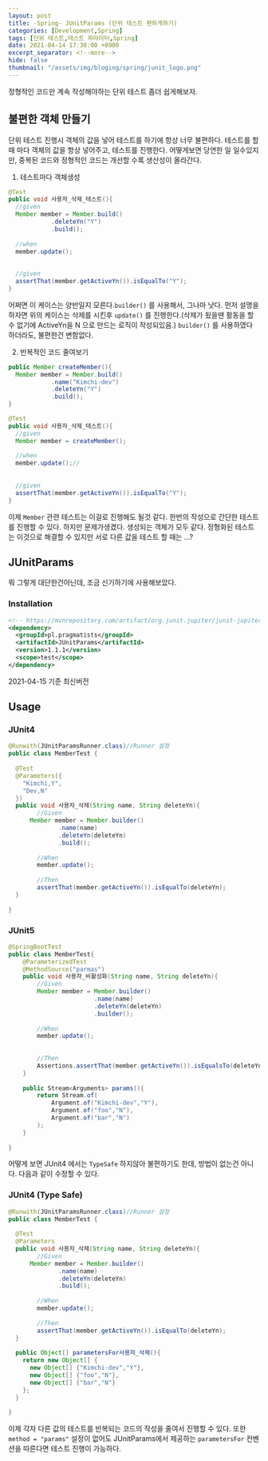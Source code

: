 ```yaml
---
layout: post
title: -Spring- JUnitParams (단위 테스트 편하게하기)
categories: [Development,Spring]
tags: [단위 테스트,테스트 파라미터,Spring]
date: 2021-04-14 17:30:00 +0900
excerpt_separator: <!--more-->
hide: false
thumbnail: "/assets/img/bloging/spring/junit_logo.png"
---
```


정형적인 코드만 계속 작성해야하는 단위 테스트 좀더 쉽게해보자.

<!--more-->
## 불편한 객체 만들기

단위 테스트 진행시 객체의 값을 넣어 테스트를 하기에 항상 너무 불편하다. 테스트를 할 때 마다 객체의 값을 항상 넣어주고, 테스트를 진행한다. 어떻게보면 당연한 일 일수있지만, 중복된 코드와 정형적인 코드는 개선할 수록 생산성이 올라간다.

1. 테스트마다 객체생성

```java
@Test
public void 사용자_삭제_테스트(){
  //given
  Member member = Member.build()
            .deleteYn("Y")
            .build();
  
  //when
  member.update();
  
  
  //given
  assertThat(member.getActiveYn()).isEqualTo("Y");
}
```

어쩌면 이 케이스는 양반일지 모른다.`builder()` 를 사용해서, 그나마 낫다. 먼저 설명을 하자면 위의 케이스는 삭제를 시킨후 `update()` 를 진행한다.(삭제가 됬을땐 활동을 할수 없기에 ActiveYn을 N 으로 만드는 로직이 작성되있음.)  `builder()` 를 사용하였다 하더라도, 불편한건 변함없다. 

2. 반복적인 코드 줄여보기

```java
public Member createMember(){
  Member member = Member.build()
            .name("Kimchi-dev")
            .deleteYn("Y")
            .build();
}

@Test
public void 사용자_삭제_테스트(){
  //given
  Member member = createMember();
  
  //when
  member.update();//
  
  
  //given
  assertThat(member.getActiveYn()).isEqualTo("Y");
}

```

이제 `Member` 관련 테스트는 이걸로 진행해도 될것 같다. 한번의 작성으로 간단한 테스트를 진행할 수 있다. 하지만 문제가생겼다. 생성되는 객체가 모두 같다. 정형화된 테스트는 이것으로 해결할 수 있지만 서로 다른 값을 테스트 할 때는 ...?

## JUnitParams

뭐 그렇게 대단한건아닌데, 조금 신기하기에 사용해보았다.

### Installation

```xml
<!-- https://mvnrepository.com/artifact/org.junit.jupiter/junit-jupiter-params -->
<dependency>
  <groupId>pl.pragmatists</groupId>
  <artifactId>JUnitParams</artifactId>
  <version>1.1.1</version>
  <scope>test</scope>
</dependency>
```

2021-04-15 기준 최신버전





## Usage





### JUnit4

```java
@Runwith(JUnitParamsRunner.class)//Runner 설정
public class MemberTest {
  
  @Test
  @Parameters({
    "Kimchi,Y",
    "Dev,N"
  })
  public void 사용자_삭제(String name, String deleteYn){
    	//Given
      Member member = Member.builder()
              .name(name)
              .deleteYn(deleteYn)
              .build();
    
    	//When
    	member.update();
    
    	//Then
    	assertThat(member.getActiveYn()).isEqualTo(deleteYn);
  }
  
}
```



### JUnit5

```java
@SpringBootTest
public class MemberTest{
    @ParameterizedTest
    @MethodSource("parmas")
  	public void 사용자_비활성화(String name, String deleteYn){
      	//Given
      	Member member = Member.builder()
          				.name(name)
          				.deleteYn(deleteYn)
          				.builder();
      
      	//When
      	member.update();
      
      
      	//Then
      	Assertions.assertThat(member.getActiveYn()).isEqualsTo(deleteYn)
    }
  
  	public Stream<Arguments> params(){
        return Stream.of(
            Argument.of("Kimchi-dev","Y"),
            Argument.of("foo","N"),
            Argument.of("bar","N")
        );
    }
  	
}
```



어떻게 보면 JUnit4 에서는 `TypeSafe` 하지않아 불편하기도 한데, 방법이 없는건 아니다. 다음과 같이 수정할 수 있다.

### JUnit4 (Type Safe)

```java
@Runwith(JUnitParamsRunner.class)//Runner 설정
public class MemberTest {
  
  @Test
  @Parameters
  public void 사용자_삭제(String name, String deleteYn){
    	//Given
      Member member = Member.builder()
              .name(name)
              .deleteYn(deleteYn)
              .build();
    
    	//When
    	member.update();
    
    	//Then
    	assertThat(member.getActiveYn()).isEqualTo(deleteYn);
  }
  
  public Object[] parametersFor사용자_삭제(){
    return new Object[] {
      new Object[] {"Kimchi-dev","Y"},
      new Object[] {"foo","N"},
      new Object[] {"bar","N"}
    };
  }
  
}
```



이제 각자 다른 값의 테스트를 반복되는 코드의 작성을 줄여서 진행할 수 있다. 또한 `method = "params"` 설정이 없어도 JUnitParams에서 제공하는 `parametersFor` 컨벤션을 따른다면  테스트 진행이 가능하다.



